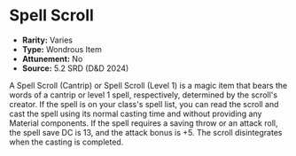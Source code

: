 # Spell Scroll

- **Rarity:** Varies
- **Type:** Wondrous Item
- **Attunement:** No
- **Source:** 5.2 SRD (D&D 2024)

A Spell Scroll (Cantrip) or Spell Scroll (Level 1) is a magic item that bears the words of a cantrip or level 1 spell, respectively, determined by the scroll's creator. If the spell is on your class's spell list, you can read the scroll and cast the spell using its normal casting time and without providing any Material components. If the spell requires a saving throw or an attack roll, the spell save DC is 13, and the attack bonus is +5. The scroll disintegrates when the casting is completed.
